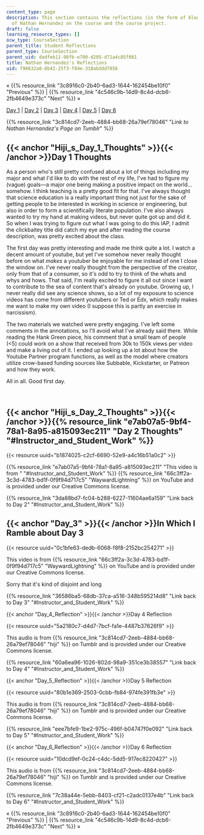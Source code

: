 ```yaml
---
content_type: page
description: This section contains the reflections (in the form of blogs and vlogs)
  of Nathan Hernandez on the course and the course project.
draft: false
learning_resource_types: []
ocw_type: CourseSection
parent_title: Student Reflections
parent_type: CourseSection
parent_uid: dadfeb11-98fb-e700-d205-d71a4c85f081
title: Nathan Hernandez's Reflections
uid: f96632a8-8b42-25f3-f84e-318abddd7856
---
```

« {{% resource_link "3c8916c0-2b40-6ad3-1644-162454be10f0" "Previous" %}} | {{% resource_link "4c546c9b-14d9-8c4d-dcb6-2fb4649e373c" "Next" %}} »

[Day 1](#Hiji_s_Day_1_Thoughts) | [Day 2](#Hiji_s_Day_2_Thoughts) | [Day 3](#Day_3) | [Day 4](#Day_4_Reflection) | [Day 5](#Day_5_Reflection) | [Day 6](#Day_6_Reflection)

{{% resource_link "3c814cd7-2eeb-4884-bb68-26a79ef78046" "*Link to* *Nathan Hernandez's Page on Tumblr*" %}}

## {{< anchor "Hiji_s_Day_1_Thoughts" >}}{{< /anchor >}}Day 1 Thoughts

As a person who's still pretty confused about a lot of things including my major and what I'd like to do with the rest of my life, I've had to figure my (vague) goals—a major one being making a positive impact on the world…somehow. I think teaching is a pretty good fit for that. I've always thought that science education is a really important thing not just for the sake of getting people to be interested in working in science or engineering, but also in order to form a scientifically literate population. I've also always wanted to try my hand at making videos, but never quite got up and did it. So when I was trying to figure out what I was going to do this IAP, I admit the clickbaitey title did catch my eye and after reading the course description, was pretty excited about the class.

The first day was pretty interesting and made me think quite a lot. I watch a decent amount of youtube, but yet I've somehow never really thought before on what *makes* a youtuber be enjoyable for me instead of one I close the window on. I've never really thought from the perspective of the creator, only from that of a consumer, so it's odd to try to think of the whats and whys and hows. That said, I'm really excited to figure it all out since I want to contribute to the sea of content that's already on youtube. Growing up, I never really did see any science shows, so a lot of my exposure to science videos has come from different youtubers or Ted or Edx, which really makes me want to make my own video (I suppose this is partly an exercise in narcissism).

The two materials we watched were pretty engaging. I've left some comments in the annotations, so I'll avoid what I've already said there. While reading the Hank Green piece, his comment that a small team of people (\<5) could work on a show that received from 30k to 150k views per video and make a living out of it. I ended up looking up a lot about how the Youtube Partner program functions, as well as the model where creators utilize crow-based funding sources like Subbable, Kickstarter, or Patreon and how they work.

All in all. Good first day.

 

## {{< anchor "Hiji_s_Day_2_Thoughts" >}}{{< /anchor >}}{{% resource_link "e7ab07a5-9bf4-78a1-8a95-a815093ec211" "Day 2 Thoughts" "#Instructor_and_Student_Work" %}}

{{< resource uuid="b1874025-c2cf-6690-52e9-a4c16b51a0c2" >}}

{{% resource_link "e7ab07a5-9bf4-78a1-8a95-a815093ec211" "This video is from " "#Instructor_and_Student_Work" %}} {{% resource_link "66c3ff2a-3c3d-4783-bd1f-0f9f94d717c5" "WaywardLightning" %}} on YouTube and is provided under our Creative Commons license.

{{% resource_link "3da88bd7-fc04-b288-6227-11604ae6a159" "Link back to Day 2" "#Instructor_and_Student_Work" %}}

## {{< anchor "Day_3" >}}{{< /anchor >}}In Which I Ramble about Day 3

{{< resource uuid="0c1bfe63-dedb-6068-f8f8-2152bc254271" >}}

This video is from {{% resource_link "66c3ff2a-3c3d-4783-bd1f-0f9f94d717c5" "WaywardLightning" %}} on YouTube and is provided under our Creative Commons license.

Sorry that it's kind of disjoint and long

{{% resource_link "36586ba5-68db-37ca-a516-348b595214d8" "Link back to Day 3" "#Instructor_and_Student_Work" %}}

{{< anchor "Day_4_Reflection" >}}{{< /anchor >}}Day 4 Reflection

{{< resource uuid="5a2180c7-d4d7-7bcf-fa1e-4487b37626f9" >}}

This audio is from {{% resource_link "3c814cd7-2eeb-4884-bb68-26a79ef78046" "hiji" %}} on Tumblr and is provided under our Creative Commons license.

{{% resource_link "60a6ea96-1026-802d-98a9-351ce3b38557" "Link back to Day 4" "#Instructor_and_Student_Work" %}}

{{< anchor "Day_5_Reflection" >}}{{< /anchor >}}Day 5 Reflection

{{< resource uuid="80b1e369-2503-0cbb-fb84-974fe391fb3e" >}}

This audio is from {{% resource_link "3c814cd7-2eeb-4884-bb68-26a79ef78046" "hiji" %}} on Tumblr and is provided under our Creative Commons license.

{{% resource_link "eee7bfe9-1be2-975c-496f-b04747f0e092" "Link back to Day 5" "#Instructor_and_Student_Work" %}}

{{< anchor "Day_6_Reflection" >}}{{< /anchor >}}Day 6 Reflection

{{< resource uuid="10dcd9ef-0c24-c4dc-5dd5-917ec8220427" >}}

This audio is from {{% resource_link "3c814cd7-2eeb-4884-bb68-26a79ef78046" "hiji" %}} on Tumblr and is provided under our Creative Commons license.

{{% resource_link "7c38a44e-5ebb-8403-cf21-c2adc0137e4b" "Link back to Day 6" "#Instructor_and_Student_Work" %}}

« {{% resource_link "3c8916c0-2b40-6ad3-1644-162454be10f0" "Previous" %}} | {{% resource_link "4c546c9b-14d9-8c4d-dcb6-2fb4649e373c" "Next" %}} »